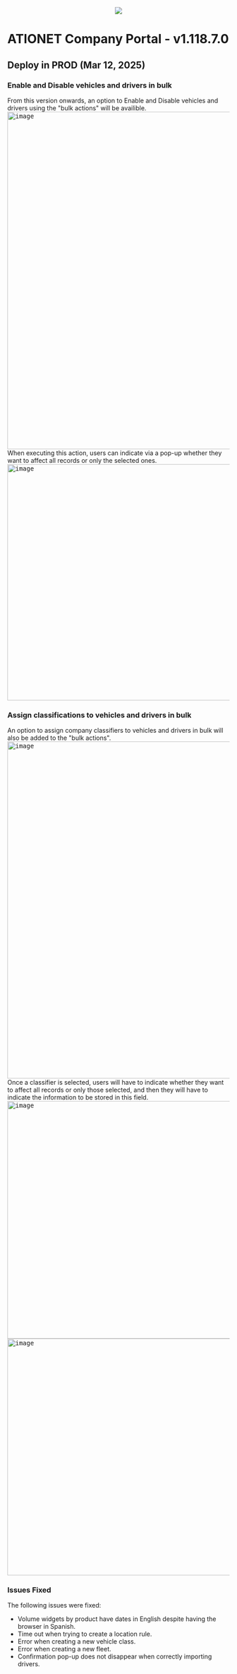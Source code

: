<p align="center">
  <img src="https://github.com/Ationet/ationetdocs/raw/master/Content/Images/ATIOnetLogo_250x70.png" />
</p>

# ATIONET Company Portal - v1.118.7.0 

## Deploy in PROD (Mar 12, 2025)

### Enable and Disable vehicles and drivers in bulk
From this version onwards, an option to Enable and Disable vehicles and drivers using the "bulk actions" will be availible.
<kbd>
<img width="764" alt="image" src="https://github.com/user-attachments/assets/5682681a-3bdd-4e2a-b16e-ce6a29b8b7b4" />
</kbd>
When executing this action, users can indicate via a pop-up whether they want to affect all records or only the selected ones. 
<kbd>
<img width="535" alt="image" src="https://github.com/user-attachments/assets/1465ab30-04bf-4bdf-8429-a69845c694e5" />
</kbd>

### Assign classifications to vehicles and drivers in bulk
An option to assign company classifiers  to vehicles and drivers in bulk will also be added to the "bulk actions".
<kbd>
<img width="763" alt="image" src="https://github.com/user-attachments/assets/d150a81f-4107-4753-b513-d92d5859e15d" />
</kbd>
Once a classifier is selected, users will have to indicate whether they want to affect all records or only those selected, and then they will have to indicate the information to be stored in this field. 
<kbd>
<img width="538" alt="image" src="https://github.com/user-attachments/assets/75e16deb-5dfd-416c-b289-30f343d8265c" />
</kbd>
<kbd>
<img width="536" alt="image" src="https://github.com/user-attachments/assets/2b45ece2-dc0c-4d34-9bcc-a4125931da52" />
</kbd>

### Issues Fixed
The following issues were fixed:
- Volume widgets by product have dates in English despite having the browser in Spanish.
- Time out when trying to create a location rule.
- Error when creating a new vehicle class.
- Error when creating a new fleet.
- Confirmation pop-up does not disappear when correctly importing drivers.
